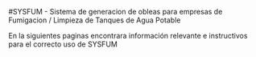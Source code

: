 #SYSFUM - Sistema de generacion de obleas para empresas de Fumigacion / Limpieza de Tanques de Agua Potable


En la siguientes paginas encontrara información relevante e instructivos para el correcto uso de SYSFUM
